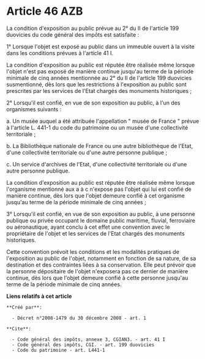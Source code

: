 # Article 46 AZB

La condition d'exposition au public prévue au 2° du II de l'article 199 duovicies du code général des impôts est
satisfaite : 

1° Lorsque l'objet est exposé au public dans un immeuble ouvert à la visite dans les conditions prévues à l'article 41 I. 

La condition d'exposition au public est réputée être réalisée même lorsque l'objet n'est pas exposé de manière continue
jusqu'au terme de la période minimale de cinq années mentionnée au 2° du II de l'article 199 duovicies susmentionné, dès lors
que les restrictions à l'exposition au public sont prescrites par les services de l'Etat chargés des monuments historiques ; 

2° Lorsqu'il est confié, en vue de son exposition au public, à l'un des organismes suivants : 

a. Un musée auquel a été attribuée l'appellation " musée de France " prévue à l'article L. 441-1 du code du patrimoine ou un
musée d'une collectivité territoriale ; 

b. La Bibliothèque nationale de France ou une autre bibliothèque de l'Etat, d'une collectivité territoriale ou d'une autre
personne publique ; 

c. Un service d'archives de l'Etat, d'une collectivité territoriale ou d'une autre personne publique. 

La condition d'exposition au public est réputée être réalisée même lorsque l'organisme mentionné aux a à c n'expose pas
l'objet qui lui est confié de manière continue, dès lors que l'objet demeure confié à cet organisme jusqu'au terme de la
période minimale de cinq années ; 

3° Lorsqu'il est confié, en vue de son exposition au public, à une personne publique ou privée occupant le domaine public
maritime, fluvial, ferroviaire ou aéronautique, ayant conclu à cet effet une convention avec le propriétaire de l'objet et
les services de l'Etat chargés des monuments historiques. 

Cette convention prévoit les conditions et les modalités pratiques de l'exposition au public de l'objet, notamment en
fonction de sa nature, de sa destination et des contraintes liées à sa conservation. Elle peut prévoir que la personne
dépositaire de l'objet n'exposera pas ce dernier de manière continue, dès lors que l'objet demeure confié à cette personne
jusqu'au terme de la période minimale de cinq années.

**Liens relatifs à cet article**

	**Créé par**:

	  - Décret n°2008-1479 du 30 décembre 2008 - art. 1

	**Cite**:

	  - Code général des impôts, annexe 3, CGIAN3. - art. 41 I
	  - Code général des impôts, CGI. - art. 199 duovicies
	  - Code du patrimoine - art. L441-1
